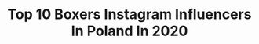 ---
title: Top 10 Boxers Instagram Influencers In Poland In 2020
description: >-
  Find top boxers Instagram influencers in Poland in 2020. Most popular hashtags: #boxerdog #dogstagram #boxerworld.
platform: Instagram
hits: 9
text_top: Discover the most popular Instagram accounts on inBeat.
text_bottom: Our platform aggregates 9 Instagram influencers like this in Poland for you to collaborate.
profiles:
  - username: "maciej.sulecki"
    fullname: >-
      Maciej Sulęcki
    bio: >-
      Professional Polish boxer 👊 Boxing trainer, dumny tata małej Melanii, przyszły Mistrz Świata 🏆 Współpraca: kontakt@zeroszesc.pl
    location: "Poland"
    followers: 22492
    engagement: 310
    commentsToLikes: 0.027372
    id: ck55j4rt6w9kc0i11zk2cjdmy
    verified: false
    hashtags: "#familytime, #kinderparty, #coreczkatatusia"
  - username: "artur_szpilka"
    fullname: >-
      Artur Szpilka
    bio: >-
      Professional Heavyweight boxer 🇵🇱📌🐗 Manager Katarzyna Stachura ☎️ +48 609 192 195 📩manager@arturszpilka.com
    location: "Poland"
    followers: 211562
    engagement: 255
    commentsToLikes: 0.021189
    id: ck0vvst0kqlsc0i1972zgwxym
    verified: false
    hashtags: "#prawohandlowe, #prawogospodarcze, #prawopracy, #poste"
  - username: "dimek.js"
    fullname: >-
      Wojciech | Web Developer
    bio: >-
      🌐 #BuildUpDevs 💻 #WebDeveloper 🕸️ #cybersecurity 🇵🇱 Poland ☕ Coffee Passionate 🐺 Dog Owner ⚔️ Norse 🎮 Gamer 🥊#boxer wannabe 👇My articles👇
    location: "Poland"
    followers: 9408
    engagement: 567
    commentsToLikes: 0.066077
    id: ckap6i1cufxac0i78gqc3xsws
    verified: false
    hashtags: "#softwareengineer, #scss, #worldcode, #github"
  - username: "bobaandpiotr"
    fullname: >-
      Boba&Piotr
    bio: >-
      Adventures of Boba & Piotr ☀️🍕🥋🤼‍♀️🏖 🐾+👣=❤️❤️❤️ •••••• FB: boba&piotr #ilovemyboxer #brolove
    location: "Poland"
    followers: 3427
    engagement: 1831
    commentsToLikes: 0.028202
    id: ck8t6vbohetcm0j78acow434b
    verified: false
    hashtags: "#sleepingboxers, #mansbestfriend, #ilovedogs, #boxernation"
  - username: "beata_walczynska"
    fullname: >-
      
    bio: >-
      #poznań #poland 🇵🇱 architect📐#art #architecture #traveling 📷 #music 🎶 #impressions🌅 #travel➡️ =all photos & copyright are mine, don't copy=
    location: "Poland"
    followers: 11226
    engagement: 1673
    commentsToLikes: 0.066285
    id: ck13azgmrsy100i19khq0qwde
    verified: false
    hashtags: "#rabowice, #summertime, #poznancity, #amateurphotography"
  - username: "_marcinprokop_"
    fullname: >-
      Marcin Prokop
    bio: >-
      TVN
    location: "Poland"
    followers: 575807
    engagement: 209
    commentsToLikes: 0.011896
    id: ck5bw5ltml1gq0i11vpf6ymr4
    verified: false
    hashtags: "#in, #empik, #sun, #my"
  - username: "pastuszki"
    fullname: >-
      Cyga, Sparta, Kroshka & Goose
    bio: >-
      Just three dogs living together but one of them is a Russian spy.
    location: "Poland"
    followers: 2747
    engagement: 2083
    commentsToLikes: 0.092980
    id: ckaov6d4z392b0i78e648bazz
    verified: false
    hashtags: "#bestdog, #fluffykitten, #livelifeoffleash, #bestmeow10k"
  - username: "ewa_dudala"
    fullname: >-
      Ewa Dudała
    bio: >-
      • ewa.dudalaa@gmail.com 📩 colab • model/commercial actress 💁🏻‍♀️ • sport addicted 💪🏼🥊🚴🏻‍♀️/ vege power 🌿 •👇🏼portfolio/commercials
    location: "Poland"
    followers: 11348
    engagement: 550
    commentsToLikes: 0.042060
    id: ckaouwaf0236z0i78qlkdppoa
    verified: false
    hashtags: "#fixiegirl, #streetstyle, #cyclingshots, #cyclingstories"
  - username: "martapalucka"
    fullname: >-
      Miss World Poland 2015
    bio: >-
      Sharing with you my life full of horses, travels and adventures ✌️ Former #beautyqueen 👑 & #model 📍#Sopot, Poland
    location: "Poland"
    followers: 20067
    engagement: 321
    commentsToLikes: 0.024092
    id: ck135hutw1i4f0i19b0u2q5yz
    verified: false
    hashtags: "#equestrian, #autumn, #je, #autumnvibes"
---